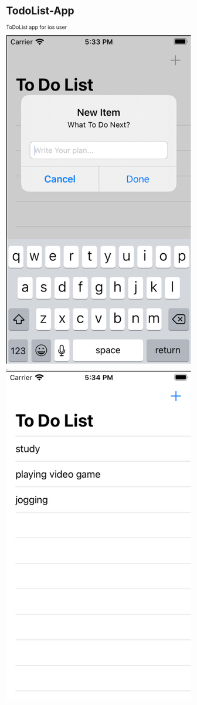 # TodoList-App
ToDoList app for ios user

![screenshot](todoapp2.png). ![screenshot](todoapp1.png)

